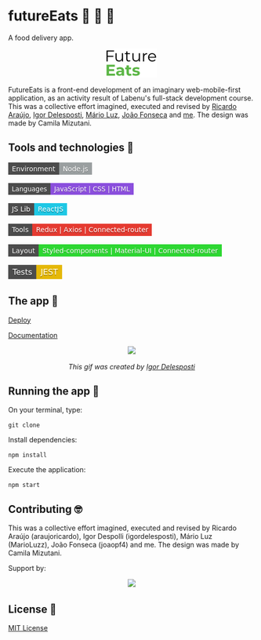 # futureEats :pizza: :hamburger: :fries:
A food delivery app.

<p align="center">
<img src="https://github.com/Meira-JH/futureEats/blob/master/futureEats/src/imgs/logo-future-eats-invert.png"/>
</p>

FutureEats is a front-end development of an imaginary web-mobile-first application, as an activity result of Labenu's full-stack development course. This was a collective effort imagined, executed and revised by [Ricardo Araújo](https://github.com/araujoricardo), [Igor Delesposti](https://github.com/igordelesposti), [Mário Luz](https://github.com/MarioLuzz), [João Fonseca](https://github.com/joaopf4) and [me](https://github.com/Meira-JH). The design was made by Camila Mizutani.

## Tools and technologies :wrench:
  
![Node.js environment](https://github.com/Meira-JH/futureEats/blob/master/futureEats/src/imgs/EnvironmentNodejs.png)

![Languages JS CSS HTML](https://github.com/Meira-JH/futureEats/blob/master/futureEats/src/imgs/languages.png)

![React Lib](https://github.com/Meira-JH/futureEats/blob/master/futureEats/src/imgs/JSLibReactJS.png)

![Dev tools](https://github.com/Meira-JH/futureEats/blob/master/futureEats/src/imgs/tools.png) 

![Layout tools](https://github.com/Meira-JH/futureEats/blob/master/futureEats/src/imgs/layout.png)

![Tests with JEST](https://github.com/Meira-JH/futureEats/blob/master/futureEats/src/imgs/jest.png)

## The app  :iphone:

[Deploy]()

[Documentation](https://documenter.getpostman.com/view/7549981/SWTEdGtT?version=latest#70663d39-aa77-4995-91c5-673eae312916)

<p align="center" >
<img height="500px" src="https://user-images.githubusercontent.com/56797122/88712288-d9ea6600-d0ef-11ea-94b7-943faf0e1cbc.gif"/>
</p>

<p align="center" >
  <i>This gif was created by <a href="https://github.com/igordelesposti">Igor Delesposti</a></i>
</p>



## Running the app :running:

On your terminal, type:

```
git clone 
```

Install dependencies:
```
npm install
```

Execute the application:
```
npm start 
```

## Contributing :nerd_face:

This was a collective effort imagined, executed and revised by Ricardo Araújo (araujoricardo), Igor Despolli (igordelesposti), Mário Luz (MarioLuzz), João Fonseca (joaopf4) and me. The design was made by Camila Mizutani.

Support by:

<p align="center">
<img src="https://uploads-ssl.webflow.com/5e790d30d198385b09366d8f/5eb17dfd4a07be86d2b8951e_Labenu_principal_slogan.png"/>
</p>

## License :page_facing_up:

[MIT License](https://choosealicense.com/licenses/mit/)
